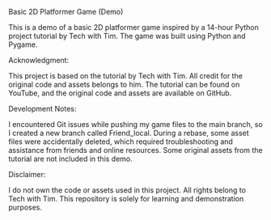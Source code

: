Basic 2D Platformer Game (Demo)

This is a demo of a basic 2D platformer game inspired by a 14-hour Python project tutorial by Tech with Tim. The game was built using Python and Pygame.

Acknowledgment:

This project is based on the tutorial by Tech with Tim. All credit for the original code and assets belongs to him. The tutorial can be found on YouTube, and the original code and assets are available on GitHub.

Development Notes:

I encountered Git issues while pushing my game files to the main branch, so I created a new branch called Friend_local. During a rebase, some asset files were accidentally deleted, which required troubleshooting and assistance from friends and online resources. Some original assets from the tutorial are not included in this demo.

Disclaimer:

I do not own the code or assets used in this project. All rights belong to Tech with Tim. This repository is solely for learning and demonstration purposes.

